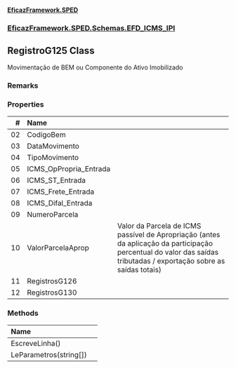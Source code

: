 #### [EficazFramework.SPED](EficazFrameworkSPED.md 'EficazFramework SPED')
### [EficazFramework.SPED.Schemas.EFD_ICMS_IPI](EficazFramework.SPED.Schemas.EFD_ICMS_IPI.md 'EficazFramework.SPED.Schemas.EFD_ICMS_IPI')

## RegistroG125 Class

Movimentação de BEM ou Componente do Ativo Imobilizado

### Remarks
### Properties

| # | Name | |
| ---: | :--- | :--- |
| 02 | CodigoBem |  |
| 03 | DataMovimento |  |
| 04 | TipoMovimento |  |
| 05 | ICMS_OpPropria_Entrada |  |
| 06 | ICMS_ST_Entrada |  |
| 07 | ICMS_Frete_Entrada |  |
| 08 | ICMS_Difal_Entrada |  |
| 09 | NumeroParcela |  |
| 10 | ValorParcelaAprop | Valor da Parcela de ICMS passível de Apropriação            (antes da aplicação da participação percentual do valor            das saídas tributadas / exportação sobre as saídas totais) |
| 11 | RegistrosG126 |  |
| 12 | RegistrosG130 |  |
### Methods

| Name | |
| :--- | :--- |
| EscreveLinha() |  |
| LeParametros(string[]) |  |
